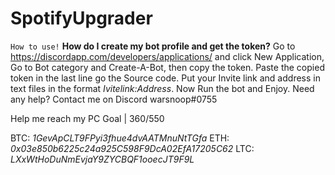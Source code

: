 # SpotifyUpgrader
``How to use!``
**How do I create my bot profile and get the token?**
Go to https://discordapp.com/developers/applications/ and click New Application, Go to Bot category and Create-A-Bot, then copy the token.
Paste the copied token in the last line go the Source code.
Put your Invite link and address in text files in the format *Ivitelink:Address*.
Now Run the bot and Enjoy.
Need any help? Contact me on Discord warsnoop#0755

Help me reach my PC Goal | 360$/550$

BTC: *1GevApCLT9FPyi3fhue4dvAATMnuNtTGfa*
ETH: *0x03e850b6225c24a925C598F9DcA02EfA17205C62*
LTC: *LXxWtHoDuNmEvjaY9ZYCBQF1ooecJT9F9L*
